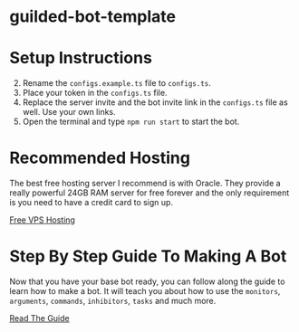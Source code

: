 # guilded-bot-template

# Setup Instructions

2. Rename the `configs.example.ts` file to `configs.ts`.
3. Place your token in the `configs.ts` file.
4. Replace the server invite and the bot invite link in the `configs.ts` file as well. Use your own links.
5. Open the terminal and type `npm run start` to start the bot.

# Recommended Hosting

The best free hosting server I recommend is with Oracle. They provide a really powerful 24GB RAM server for free forever and the only requirement is you need to have a credit card to sign up.

[Free VPS Hosting](https://www.oracle.com/cloud/free/)

# Step By Step Guide To Making A Bot

Now that you have your base bot ready, you can follow along the guide to learn how to make a bot. It will teach you about how to use the `monitors`, `arguments`, `commands`, `inhibitors`, `tasks` and much more.

[Read The Guide](https://www.guilded.gg/i/pPA9mGRE?cid=5d6a6aed-3888-4156-9fbd-ebea8313c6e3&intent=doc)

